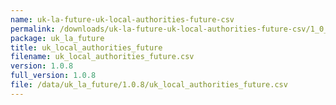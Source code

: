 ```yaml
---
name: uk-la-future-uk-local-authorities-future-csv
permalink: /downloads/uk-la-future-uk-local-authorities-future-csv/1_0_8
package: uk_la_future
title: uk_local_authorities_future
filename: uk_local_authorities_future.csv
version: 1.0.8
full_version: 1.0.8
file: /data/uk_la_future/1.0.8/uk_local_authorities_future.csv
---
```

